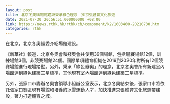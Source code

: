 ```yaml
---
layout: post
title: 北京冬奧稱場館建設秉承綠色理念　推京張體育文化旅遊
date: 2021-07-30 20:56:51.000000000 +08:00
link: https://news.rthk.hk/rthk/ch/component/k2/1603460-20210730.htm
categories: rthk
---
```


在北京，北京冬奧組委介紹場館建設。

《新華社》報道，北京冬奧會和殘奧會共使用39個場館，包括競賽場館12個，訓練場館3個，非競賽場館24個。國際單項體育組織在2019到2020年對所有12個競賽場館進行現場踏勘。另外，秉承「綠色辦奧」的理念，北京冬奧會所有新建室內場館達到綠色建築三星標準，其他現有室內場館達到綠色建築二星標準。

另外，張家口市籌辦冬奧會領導小組辦公室表示，北京冬奧結束後，張家口市將依託張家口賽區現有場館和培養的冰雪運動人才，加快推進京張體育文化旅遊帶建設，著力打造體育之城。
